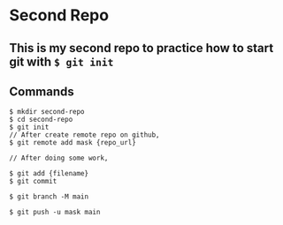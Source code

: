 # Second Repo

## This is my second repo to practice how to start git with `$ git init`

## Commands

```shell
$ mkdir second-repo
$ cd second-repo
$ git init
// After create remote repo on github,
$ git remote add mask {repo_url}

// After doing some work,

$ git add {filename}
$ git commit

$ git branch -M main

$ git push -u mask main 
```
